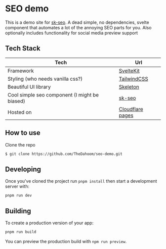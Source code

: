 # SEO demo

This is a demo site for [sk-seo](https://github.com/TheDahoom/sk-seo). A dead simple, no dependencies, svelte component that automates a lot of the annoying SEO parts for you. Also optionally includes functionality for social media preview support

## Tech Stack
| Tech     | Url             |
| ------------- | ----------------------- |
| Framework | [SvelteKit](https://kit.svelte.dev/) |
| Styling (who needs vanilla css?) | [TailwindCSS](https://tailwindcss.com/) |
| Beautiful UI library | [Skeleton](https://skeleton.dev/) |
| Cool simple seo component (I might be biased) | [sk-seo](https://github.com/TheDahoom/Sveltekit-seo) |
| Hosted on | [Cloudflare pages](https://pages.cloudflare.com/) |

## How to use

Clone the repo 

```sh
$ git clone https://github.com/TheDahoom/seo-demo.git
```

## Developing

Once you've cloned the project run `pnpm install` then start a development server with:

```bash
pnpm run dev
```

## Building

To create a production version of your app:

```bash
pnpm run build
```

You can preview the production build with `npm run preview`.
